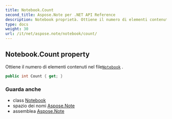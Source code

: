 ```yaml
---
title: Notebook.Count
second_title: Aspose.Note per .NET API Reference
description: Notebook proprietà. Ottiene il numero di elementi contenuti nel fileNotebook .
type: docs
weight: 30
url: /it/net/aspose.note/notebook/count/
---
```

## Notebook.Count property

Ottiene il numero di elementi contenuti nel file[`Notebook`](../) .

```csharp
public int Count { get; }
```

### Guarda anche

* class [Notebook](../)
* spazio dei nomi [Aspose.Note](../../notebook/)
* assemblea [Aspose.Note](../../../)


